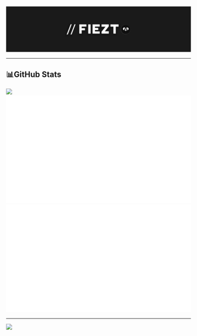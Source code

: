 <p align="center">
  <a href="https://fiezt.ga" target="_blank">
    <img src="assets/top-cover.jpg">
  </a>
</p>

---

## 📊GitHub Stats

<p>
  <img src="https://github-readme-streak-stats.herokuapp.com/?user=fiezt1492&theme=dracula&hide_border=true"/>
  <img src="https://raw.githubusercontent.com/fiezt1492/github-stats/master/generated/overview.svg#gh-dark-mode-only"/>
  <img src="https://raw.githubusercontent.com/fiezt1492/github-stats/master/generated/languages.svg#gh-dark-mode-only"/>
</p>

---
![](https://komarev.com/ghpvc/?username=fiezt1492&label=Views&color=ff79c6&style=for-the-badge)
